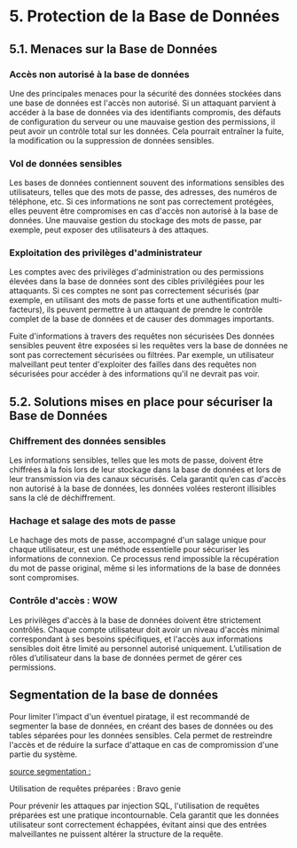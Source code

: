 # 5. Protection de la Base de Données

## 5.1. Menaces sur la Base de Données

### Accès non autorisé à la base de données

 Une des principales menaces pour la sécurité des données stockées dans une base de données est l'accès non autorisé. Si un attaquant parvient à accéder à la base de données via des identifiants compromis, des défauts de configuration du serveur ou une mauvaise gestion des permissions, il peut avoir un contrôle total sur les données. Cela pourrait entraîner la fuite, la modification ou la suppression de données sensibles.

### Vol de données sensibles 

 Les bases de données contiennent souvent des informations sensibles des utilisateurs, telles que des mots de passe, des adresses, des numéros de téléphone, etc. Si ces informations ne sont pas correctement protégées, elles peuvent être compromises en cas d'accès non autorisé à la base de données. Une mauvaise gestion du stockage des mots de passe, par exemple, peut exposer des utilisateurs à des attaques.

 ### Exploitation des privilèges d'administrateur

 Les comptes avec des privilèges d'administration ou des permissions élevées dans la base de données sont des cibles privilégiées pour les attaquants. Si ces comptes ne sont pas correctement sécurisés (par exemple, en utilisant des mots de passe forts et une authentification multi-facteurs), ils peuvent permettre à un attaquant de prendre le contrôle complet de la base de données et de causer des dommages importants.

 Fuite d'informations à travers des requêtes non sécurisées
 Des données sensibles peuvent être exposées si les requêtes vers la base de données ne sont pas correctement sécurisées ou filtrées. Par exemple, un utilisateur malveillant peut tenter d'exploiter des failles dans des requêtes non sécurisées pour accéder à des informations qu'il ne devrait pas voir.

## 5.2. Solutions mises en place pour sécuriser la Base de Données

### Chiffrement des données sensibles

Les informations sensibles, telles que les mots de passe, doivent être chiffrées à la fois lors de leur stockage dans la base de données et lors de leur transmission via des canaux sécurisés. Cela garantit qu’en cas d'accès non autorisé à la base de données, les données volées resteront illisibles sans la clé de déchiffrement.

### Hachage et salage des mots de passe

 Le hachage des mots de passe, accompagné d'un salage unique pour chaque utilisateur, est une méthode essentielle pour sécuriser les informations de connexion. Ce processus rend impossible la récupération du mot de passe original, même si les informations de la base de données sont compromises. 

### Contrôle d'accès : WOW

Les privilèges d'accès à la base de données doivent être strictement contrôlés. Chaque compte utilisateur doit avoir un niveau d'accès minimal correspondant à ses besoins spécifiques, et l'accès aux informations sensibles doit être limité au personnel autorisé uniquement. L’utilisation de rôles d’utilisateur dans la base de données permet de gérer ces permissions.

## Segmentation de la base de données

 Pour limiter l'impact d'un éventuel piratage, il est recommandé de segmenter la base de données, en créant des bases de données ou des tables séparées pour les données sensibles. Cela permet de restreindre l'accès et de réduire la surface d'attaque en cas de compromission d'une partie du système.

 [source segmentation :](https://www.cnil.fr/fr/definition/segmentation-des-donnees)

Utilisation de requêtes préparées : Bravo genie

Pour prévenir les attaques par injection SQL, l'utilisation de requêtes préparées est une pratique incontournable. Cela garantit que les données utilisateur sont correctement échappées, évitant ainsi que des entrées malveillantes ne puissent altérer la structure de la requête.

